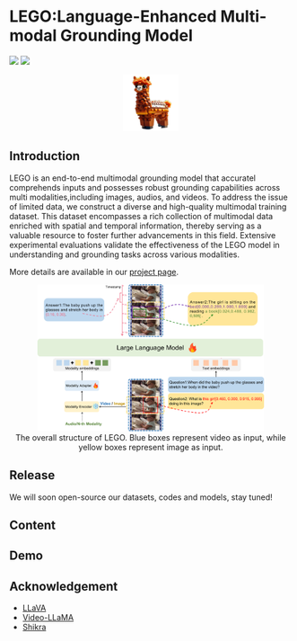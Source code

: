 # LEGO:Language-Enhanced Multi-modal Grounding Model

<a href='https://lzw-lzw.github.io/LEGO.github.io/'><img src='https://img.shields.io/badge/Project-Page-Green'></a>  <a href='https://arxiv.org/abs/2401.06071'><img src='https://img.shields.io/badge/Paper-Arxiv-red'></a> 

<p align="center">
    <img src="images/logo.png" width="20%"> <br>
</p>

## Introduction
LEGO is an end-to-end multimodal grounding model that accuratel comprehends inputs and possesses robust grounding capabilities across multi modalities,including images, audios, and videos. To address the issue of limited data, we construct a diverse and high-quality multimodal training dataset. This dataset encompasses a rich collection of multimodal data enriched with spatial and temporal information, thereby serving as a valuable resource to foster further advancements in this field. Extensive experimental evaluations validate the effectiveness of the LEGO model in understanding and grounding tasks across various modalities. 

More details are available in our [project page](https://lzw-lzw.github.io/LEGO.github.io/). 

<p align="center">
    <img src="images/architecture.png" width="80%"> <br>
    The overall structure of LEGO. Blue boxes represent video as input, while yellow boxes represent image as input.
</p>

## Release
We will soon open-source our datasets, codes and models, stay tuned!


## Content

## Demo


## Acknowledgement
- [LLaVA](https://github.com/haotian-liu/LLaVA)
- [Video-LLaMA](https://github.com/DAMO-NLP-SG/Video-LLaMA)
- [Shikra](https://github.com/shikras/shikra)
